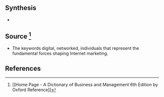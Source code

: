 ## Synthesis
- 
## Source [^1]
- The keywords digital, networked, individuals that represent the fundamental forces shaping Internet marketing.
## References

[^1]: [[Home Page - A Dictionary of Business and Management 6th Edition by Oxford Reference]]